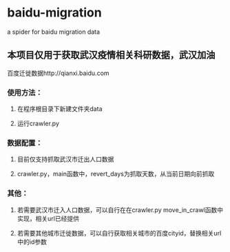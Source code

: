 # baidu-migration
a spider for baidu migration data

## 本项目仅用于获取武汉疫情相关科研数据，武汉加油

百度迁徙数据http://qianxi.baidu.com

### 使用方法：

1. 在程序根目录下新建文件夹data

2. 运行crawler.py


### 数据配置：

1. 目前仅支持抓取武汉市迁出人口数据

2. crawler.py，main函数中，revert_days为抓取天数，从当前日期向前抓取


### 其他：

1. 若需要武汉市迁入人口数据，可以自行在在crawler.py  move_in_crawl函数中实现，相关url已经提供

2. 若需要其他城市迁徙数据，可以自行获取相关城市的百度cityid，替换相关url中的id参数

